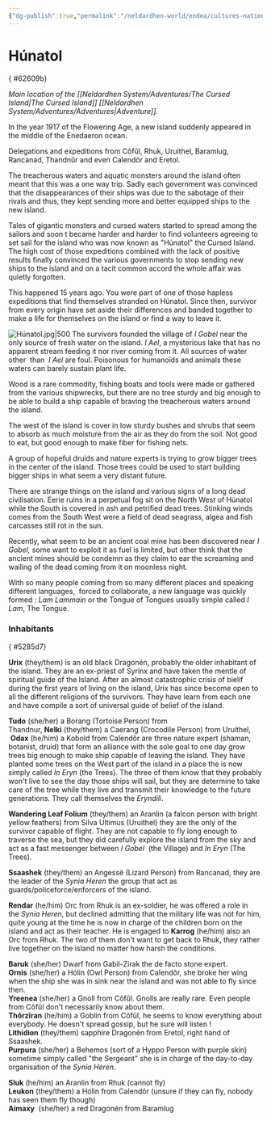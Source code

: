 ```yaml
---
{"dg-publish":true,"permalink":"/neldardhen-world/endea/cultures-nations/places/hunatol/"}
---
```


# Húnatol
{ #62609b}


_Main location of the [[Neldardhen System/Adventures/The Cursed Island\|The Cursed Island]] [[Neldardhen System/Adventures/Adventures\|Adventure]]._

In the year 1917 of the Flowering Age, a new island suddenly appeared in the middle of the Enedaeron ocean.

Delegations and expeditions from Côfûl, Rhuk, Uruithel, Baramlug, Rancanad, Thandnûr and even Calendôr and Eretol.

The treacherous waters and aquatic monsters around the island often meant that this was a one way trip. Sadly each government was convinced that the disappearances of their ships was due to the sabotage of their rivals and thus, they kept sending more and better equipped ships to the new island.

Tales of gigantic monsters and cursed waters started to spread among the sailors and soon t became harder and harder to find volunteers agreeing to set sail for the island who was now known as "Húnatol" the Cursed Island.
The high cost of those expeditions combined with the lack of positive results finally convinced the various governments to stop sending new ships to the island and on a tacit common accord the whole affair was quietly forgotten.

This happened 15 years ago. You were part of one of those hapless expeditions that find themselves stranded on Húnatol.
Since then, survivor from every origin have set aside their differences and banded together to make a life for themselves on the island or find a way to leave it.

![Húnatol.jpg|500](/img/user/Neldardhen%20World/Maps/H%C3%BAnatol.jpg)
The survivors founded the village of _I Gobel_ near the only source of fresh water on the island. _I Ael_, a mysterious lake that has no apparent stream feeding it nor river coming from it. All sources of water other  than  _I Ael_ are foul. Poisonous for humanoïds and animals these waters can barely sustain plant life.

Wood is a rare commodity, fishing boats and tools were made or gathered from the various shipwrecks, but there are no tree sturdy and big enough to be able to build a ship capable of braving the treacherous waters around the island.

The west of the island is cover in low sturdy bushes and shrubs that seem to absorb as much moisture from the air as they do from the soil. Not good to eat, but good enough to make fiber for fishing nets.  
  
A group of hopeful druids and nature experts is trying to grow bigger trees in the center of the island. Those trees could be used to start building bigger ships in what seem a very distant future.

There are strange things on the island and various signs of a long dead civilisation. Eerie ruins in a perpetual fog sit on the North West of Húnatol while the South is covered in ash and petrified dead trees. Stinking winds comes from the South West were a field of dead seagrass, algea and fish carcasses still rot in the sun.

Recently, what seem to be an ancient coal mine has been discovered near _I Gobel,_ some want to exploit it as fuel is limited, but other think that the ancient mines should be condemn as they claim to ear the screaming and wailing of the dead coming from it on moonless night.

With so many people coming from so many different places and speaking different languages,  forced to collaborate, a new language was quickly formed : _Lam Lammain_ or the Tongue of Tongues usually simple called _I Lam_, The Tongue.

### Inhabitants
{ #5285d7}


**Urix** (they/them) is an old black Dragonén, probably the older inhabitant of the island. They are an ex-priest of Syrinx and have taken the mentle of spiritual guide of the Island. After an almost catastrophic crisis of bielif during the first years of living on the island, Urix has since become open to all the different religions of the survivors. They have learn from each one and have compile a sort of universal guide of belief of the island.

**Tudo** (she/her) a Borang (Tortoise Person) from Thandnur, **Nelki** (they/them) a Caerang (Crocodile Person) from Uruithel,  **Odax** (he/him) a Kobold from Calendôr are three nature expert (shaman, botanist, druid) that form an alliance with the sole goal to one day grow trees big enough to make ship capable of leaving the island. They have planted some trees on the West part of the island in a place the is now simply called _In Eryn_ (the Trees). The three of them know that they probably won't live to see the day those ships will sail, but they are determine to take care of the tree while they live and transmit their knowledge to the future generations. They call themselves the _Eryndili_.

**Wandering Leaf Folium** (they/them) an Aranlin (a falcon person with bright yellow feathers) from Silva Ultimus (Uruithel) they are the only of the survivor capable of flight. They are not capable to fly long enough to traverse the sea, but they did carefully explore the island from the sky and act as a fast messenger between _I Gobel_  (the Village) and _In Eryn_ (The Trees).

**Ssaashek** (they/them) an Angessë (Lizard Person) from Rancanad, they are the leader of the _Synia Heren_ the group that act as guards/policeforce/enforcers of the island.

**Rendar** (he/him) Orc from Rhuk is an ex-soldier, he was offered a role in the _Synia Heren_, but declined admitting that the military life was not for him, quite young at the time he is now in charge of the children born on the island and act as their teacher. He is engaged to **Karrog** (he/him) also an Orc from Rhuk. The two of them don't want to get back to Rhuk, they rather live together on the island no matter how harsh the conditions.

**Baruk** (she/her) Dwarf from Gabil-Zirak the de facto stone expert.  
**Ornis** (she/her) a Hólin (Owl Person) from Calendôr, she broke her wing when the ship she was in sink near the island and was not able to fly since then.  
**Yreenea** (she/her) a Gnoll from Côfûl. Gnolls are really rare. Even people from Côfûl don't necessarily know about them.  
**Thôrzîran** (he/him) a Goblin from Côfûl, he seems to know everything about everybody. He doesn't spread gossip, but he sure will listen !  
**Lithidion** (they/them) sapphire Dragonén from Eretol, right hand of Ssaashek.  
**Purpura** (she/her) a Behemos (sort of a Hyppo Person with purple skin) sometime simply called "the Sergeant" she is in charge of the day-to-day organisation of the _Synia Heren_.

**Sluk** (he/him) an Aranlin from Rhuk (cannot fly)  
**Leukon** (they/them) a Hólin from Calendôr (unsure if they can fly, nobody has seen them fly though)  
**Aimaxy**  (she/her) a red Dragonén from Baramlug

